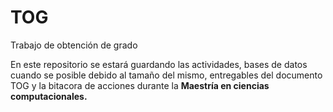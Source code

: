 # TOG
Trabajo de obtención de grado

En este repositorio se estará guardando las actividades, bases de datos cuando se posible debido al tamaño del mismo, entregables del documento TOG y la bitacora de acciones durante la **Maestría en ciencias computacionales.**
